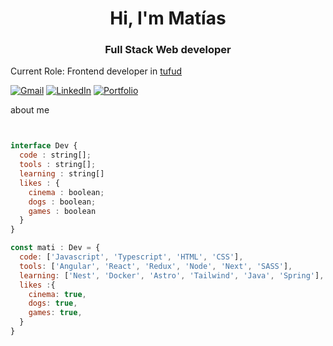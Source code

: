 <h1 align="center">Hi, I'm Matías</h1>
<h3 align="center">Full Stack Web developer</h3>

Current Role: Frontend developer in [tufud](https://www.tufud.co/)

[![Gmail](https://img.shields.io/badge/Gmail-D14836?style=for-the-badge&logo=gmail&logoColor=white)](matiasjgelpi@gmail.com)
[![LinkedIn](https://img.shields.io/badge/linkedin-%230077B5.svg?style=for-the-badge&logo=linkedin&logoColor=white)](https://linkedin.com/in/matiasjgelpi)
[![Portfolio](https://img.shields.io/badge/Portfolio-%23000000.svg?style=for-the-badge&logo=firefox&logoColor=#FF7139)](https://matiasjgelpi.netlify.app/)

about me

```javascript


interface Dev {
  code : string[];
  tools : string[];
  learning : string[]
  likes : {
    cinema : boolean;
    dogs : boolean;
    games : boolean 
  }
} 

const mati : Dev = {
  code: ['Javascript', 'Typescript', 'HTML', 'CSS'],
  tools: ['Angular', 'React', 'Redux', 'Node', 'Next', 'SASS'],
  learning: ['Nest', 'Docker', 'Astro', 'Tailwind', 'Java', 'Spring'],
  likes :{
    cinema: true,
    dogs: true,
    games: true,
  } 
}
```
